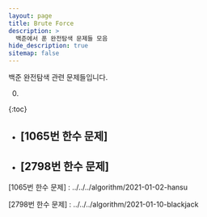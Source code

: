 ```yaml
---
layout: page
title: Brute Force
description: >
  백준에서 푼 완전탐색 문제들 모음
hide_description: true
sitemap: false
---
```

백준 완전탐색 관련 문제들입니다.

0. 
{:toc}

* ## [1065번 한수 문제]

* ## [2798번 한수 문제]

[1065번 한수 문제] :  ../../../algorithm/2021-01-02-hansu

[2798번 한수 문제] : ../../../algorithm/2021-01-10-blackjack
